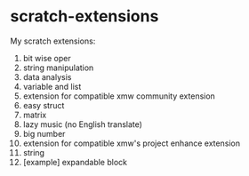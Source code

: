# scratch-extensions
My scratch extensions:
1. bit wise oper
2. string manipulation
3. data analysis
4. variable and list
5. extension for compatible xmw community extension
6. easy struct
7. matrix
8. lazy music (no English translate)
9. big number
10. extension for compatible xmw's project enhance extension
11. string
12. [example] expandable block
